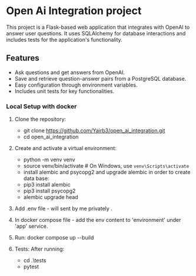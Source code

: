 # Open Ai Integration project

This project is a Flask-based web application that integrates with OpenAI to answer user questions. It uses SQLAlchemy for database interactions and includes tests for the application's functionality.

## Features

- Ask questions and get answers from OpenAI.
- Save and retrieve question-answer pairs from a PostgreSQL database.
- Easy configuration through environment variables.
- Includes unit tests for key functionalities.

### Local Setup with docker

1. Clone the repository:
   - git clone https://github.com/Yairb3/open_ai_integration.git
   - cd open_ai_integration
2. Create and activate a virtual environment:
   - python -m venv venv
   - source venv/bin/activate   # On Windows, use `venv\Scripts\activate`
   - install alembic and psycopg2 and upgrade alembic in order to create data base:
   - pip3 install alembic
   - pip3 install psycopg2
   - alembic upgrade head

3. Add .env file - will sent by me privately .
4. In docker compose file - add the env content to 'environment' under 'app' service.
5. Run:  docker compose up --build
6. Tests:
   After running:
      - cd .\tests
      - pytest
